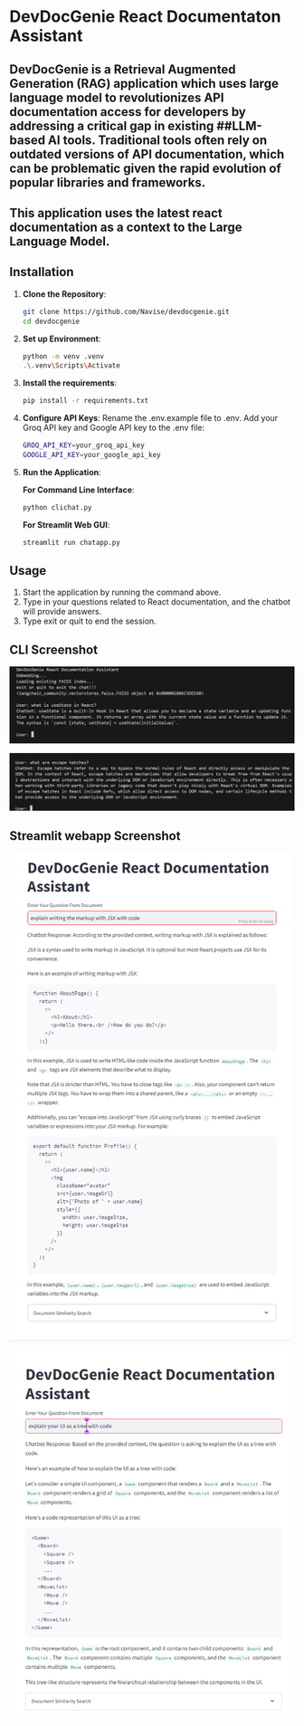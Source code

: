 # **DevDocGenie React Documentaton Assistant** ##

## DevDocGenie is a Retrieval Augmented Generation (RAG) application which uses large language model to revolutionizes API documentation access for developers by addressing a critical gap in existing ##LLM-based AI tools. Traditional tools often rely on outdated versions of API documentation, which can be problematic given the rapid evolution of popular libraries and frameworks.

## This application uses the latest react documentation as a context to the Large Language Model.

## Installation

1. **Clone the Repository**:
   ```bash
   git clone https://github.com/Navise/devdocgenie.git
   cd devdocgenie
   ```

2. **Set up Environment**:
    ```bash
    python -m venv .venv
    .\.venv\Scripts\Activate
    ```

3. **Install the requirements**:
    ```bash
    pip install -r requirements.txt
    ```

4. **Configure API Keys**:
    Rename the .env.example file to .env.
    Add your Groq API key and Google API key to the .env file:
    ```bash
    GROQ_API_KEY=your_groq_api_key
    GOOGLE_API_KEY=your_google_api_key
    ```
5. **Run the Application**:

    **For Command Line Interface**:
    ```bash
    python clichat.py
    ```

    **For Streamlit Web GUI**:
    ```bash
    streamlit run chatapp.py
    ```

## **Usage** ##
1. Start the application by running the command above.
2. Type in your questions related to React documentation, and the chatbot will provide answers.
3. Type exit or quit to end the session.

## **CLI Screenshot** ##

![cli screenshot image](Screenshots/cli1.png)

![cli screenshot image](Screenshots/cli2.png)

## **Streamlit webapp Screenshot** ##

![streamlit screenshot image](Screenshots/st1.png)

![streamlit screenshot image](Screenshots/st2.png)


